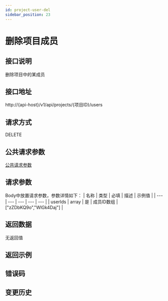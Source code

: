 ```yaml
---
id: project-user-del
sidebar_position: 23
---
```


# 删除项目成员

## 接口说明
删除项目中的某成员

## 接口地址
http://{api-host}/v1/api/projects/{项目ID}/users

## 请求方式
DELETE


## 公共请求参数
[公共请求参数](../common-args)

## 请求参数
Body中放置请求参数，参数详情如下：
| 名称 | 类型 | 必填 | 描述 | 示例值 |
| --- | --- | --- | --- | --- |
| userIds | array | 是 | 成员ID数组 | ["zZDbKQ9o","WlGk4Daj"] |

## 返回数据
无返回值

## 返回示例

## 错误码

## 变更历史